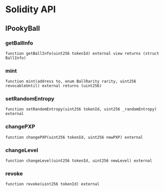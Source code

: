 # Solidity API

## IPookyBall

### getBallInfo

```solidity
function getBallInfo(uint256 tokenId) external view returns (struct BallInfo)
```

### mint

```solidity
function mint(address to, enum BallRarity rarity, uint256 revocableUntil) external returns (uint256)
```

### setRandomEntropy

```solidity
function setRandomEntropy(uint256 tokenId, uint256 _randomEntropy) external
```

### changePXP

```solidity
function changePXP(uint256 tokenId, uint256 newPXP) external
```

### changeLevel

```solidity
function changeLevel(uint256 tokenId, uint256 newLevel) external
```

### revoke

```solidity
function revoke(uint256 tokenId) external
```

